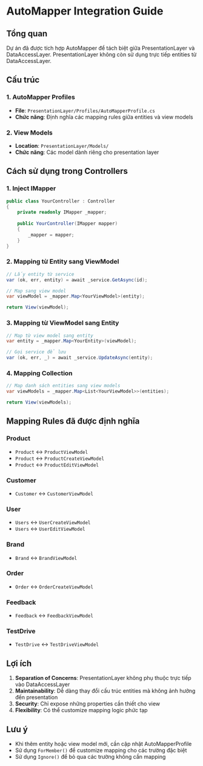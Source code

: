 # AutoMapper Integration Guide

## Tổng quan
Dự án đã được tích hợp AutoMapper để tách biệt giữa PresentationLayer và DataAccessLayer. PresentationLayer không còn sử dụng trực tiếp entities từ DataAccessLayer.

## Cấu trúc

### 1. AutoMapper Profiles
- **File**: `PresentationLayer/Profiles/AutoMapperProfile.cs`
- **Chức năng**: Định nghĩa các mapping rules giữa entities và view models

### 2. View Models
- **Location**: `PresentationLayer/Models/`
- **Chức năng**: Các model dành riêng cho presentation layer

## Cách sử dụng trong Controllers

### 1. Inject IMapper
```csharp
public class YourController : Controller
{
    private readonly IMapper _mapper;
    
    public YourController(IMapper mapper)
    {
        _mapper = mapper;
    }
}
```

### 2. Mapping từ Entity sang ViewModel
```csharp
// Lấy entity từ service
var (ok, err, entity) = await _service.GetAsync(id);

// Map sang view model
var viewModel = _mapper.Map<YourViewModel>(entity);

return View(viewModel);
```

### 3. Mapping từ ViewModel sang Entity
```csharp
// Map từ view model sang entity
var entity = _mapper.Map<YourEntity>(viewModel);

// Gọi service để lưu
var (ok, err, _) = await _service.UpdateAsync(entity);
```

### 4. Mapping Collection
```csharp
// Map danh sách entities sang view models
var viewModels = _mapper.Map<List<YourViewModel>>(entities);

return View(viewModels);
```

## Mapping Rules đã được định nghĩa

### Product
- `Product` ↔ `ProductViewModel`
- `Product` ↔ `ProductCreateViewModel`
- `Product` ↔ `ProductEditViewModel`

### Customer
- `Customer` ↔ `CustomerViewModel`

### User
- `Users` ↔ `UserCreateViewModel`
- `Users` ↔ `UserEditViewModel`

### Brand
- `Brand` ↔ `BrandViewModel`

### Order
- `Order` ↔ `OrderCreateViewModel`

### Feedback
- `Feedback` ↔ `FeedbackViewModel`

### TestDrive
- `TestDrive` ↔ `TestDriveViewModel`

## Lợi ích

1. **Separation of Concerns**: PresentationLayer không phụ thuộc trực tiếp vào DataAccessLayer
2. **Maintainability**: Dễ dàng thay đổi cấu trúc entities mà không ảnh hưởng đến presentation
3. **Security**: Chỉ expose những properties cần thiết cho view
4. **Flexibility**: Có thể customize mapping logic phức tạp

## Lưu ý

- Khi thêm entity hoặc view model mới, cần cập nhật AutoMapperProfile
- Sử dụng `ForMember()` để customize mapping cho các trường đặc biệt
- Sử dụng `Ignore()` để bỏ qua các trường không cần mapping
